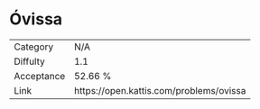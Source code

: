 # Óvissa

<table>
    <tr>
        <td>Category</td>
        <td>N/A</td>
    </tr>
    <tr>
        <td>Diffulty</td>
        <td>1.1</td>
    </tr>
    <tr>
        <td>Acceptance</td>
        <td>52.66 %</td>
    </tr>
    <tr>
        <td>Link</td>
        <td>https://open.kattis.com/problems/ovissa</td>
    </tr>
</table>